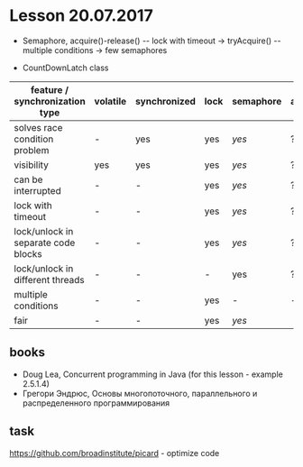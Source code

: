 # Lesson 20.07.2017

- Semaphore, acquire()-release()
-- lock with timeout -> tryAcquire()
-- multiple conditions -> few semaphores

- CountDownLatch class

| feature / synchronization type      | volatile | synchronized | lock   | semaphore | atomic |
| ----------------------------------- | -------- | ------------ | ------ |---------- | ------ |
| solves race condition problem       |    -     |     yes      |  yes   |   *yes*   |   ?    |
| visibility                          |   yes    |     yes      |  yes   |   *yes*   |   ?    |
| can be interrupted                  |    -     |      -       |  yes   |   *yes*   |   ?    |
| lock with timeout                   |    -     |      -       |  yes   |   *yes*   |   ?    |
| lock/unlock in separate code blocks |    -     |      -       |  yes   |   *yes*   |   ?    |
| lock/unlock in different threads    |    -     |      -       |   -    |    yes    |   ?    |
| multiple conditions                 |    -     |      -       |  yes   |    *-*    |   -    |
| fair                                |    -     |      -       |  yes   |   *yes*   |        |

## books

- Doug Lea, Concurrent programming in Java (for this lesson - example 2.5.1.4)
- Грегори Эндрюс, Основы многопоточного, параллельного и распределенного программирования

## task

https://github.com/broadinstitute/picard - optimize code
